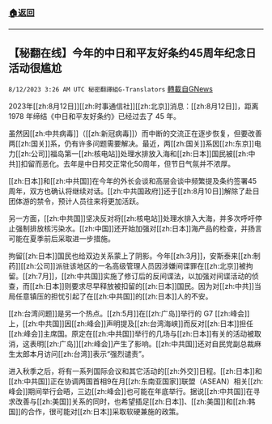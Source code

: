 ###  [:house:返回](README.md)
---


## 【秘翻在线】今年的中日和平友好条约45周年纪念日活动很尴尬
`8/12/2023 3:26 AM UTC 秘密翻譯組G-Translators` [轉載自GNews](https://gnews.org/articles/1547021)

2023年[[zh:8月12日]][[zh:时事通信社]][[zh:北京]]消息：[[zh:8月12日]]，距离 1978 年缔结《中日和平友好条约》已经过去了 45 年。

虽然因[[zh:中共病毒]]（[[zh:新冠病毒]]）而中断的交流正在逐步恢复，但要改善两[[zh:国关]]系，仍有许多问题需要解决。最近，两[[zh:国关]]系因[[zh:东京]]电力[[zh:公司]]福岛第一[[zh:核电站]]处理水排放入海和[[zh:日本]]国民被[[zh:中共]]扣留而恶化。去年是中日邦交正常化50周年，但节日气氛并不浓厚。

[[zh:日本]]和[[zh:中共国]]在今年的外长会谈和高层会谈中频繁提及条约签署45周年，双方也确认将继续对话。[[zh:中共国政府]]还于[[zh:8月10日]]解除了赴日团体游的禁令，预计人员往来将更加活跃。

另一方面，[[zh:中共国]]坚决反对将[[zh:核电站]]处理水排入大海，并多次呼吁停止强制排放核污染水。[[zh:中国]]还开始加强对[[zh:日本]]海产品的检查，并扬言可能在夏季前后采取进一步措施。

拘留[[zh:日本]]国民也给双边关系蒙上了阴影。今年[[zh:3月]]，安斯泰来[[zh:制药]][[zh:公司]]派驻该地区的一名高级管理人员因涉嫌间谍罪在[[zh:北京]]被拘留。[[zh:7月]]，[[zh:中共国]]实施了修订后的反间谍法，以加强对间谍活动的侦查，而[[zh:日本]]则要求尽早释放被扣留的[[zh:日本]]国民。因为对[[zh:中共]]当局任意镇压的担忧引起了在[[zh:中共国]]的[[zh:日本]]人的不安。

[[zh:台湾问题]]是另一个热点。[[zh:5月]]在[[zh:广岛]]举行的 G7 [[zh:峰会]]上，[[zh:中共国]]因[[zh:峰会]]声明提及[[zh:台湾海峡]]而反对[[zh:日本]]担任[[zh:峰会]]主席国。原定在[[zh:中共国]]举行的几场与[[zh:日本]]有关的活动被取消，这表明[[zh:广岛]][[zh:峰会]]产生了影响。[[zh:中共国]]还对自民党副总裁麻生太郎本月访问[[zh:台湾]]表示“强烈谴责”。

进入秋季之后，将有一系列国际会议和其它活动的[[zh:外交]]日程。[[zh:日本]]和[[zh:中共国]]正在协调两国首相9在月[[zh:东南亚国家]]联盟（ASEAN）相关[[zh:峰会]]期间举行会晤，三边[[zh:峰会]]也可能在年底举行。据说[[zh:中共国]]在寻求改善与[[zh:美国]]关系的同时，也希望插足[[zh:日本]]、[[zh:美国]]和[[zh:韩国]]的合作，很可能对[[zh:日本]]采取软硬兼施的政策。
